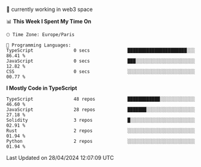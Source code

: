 🔭 currently working in web3 space

<!--START_SECTION:waka-->
📊 **This Week I Spent My Time On** 

```text
🕑︎ Time Zone: Europe/Paris

💬 Programming Languages: 
TypeScript               0 secs              ██████████████████████░░░   86.41 % 
JavaScript               0 secs              ███░░░░░░░░░░░░░░░░░░░░░░   12.82 % 
CSS                      0 secs              ░░░░░░░░░░░░░░░░░░░░░░░░░   00.77 % 
```

**I Mostly Code in TypeScript** 

```text
TypeScript               48 repos            ████████████░░░░░░░░░░░░░   46.60 % 
JavaScript               28 repos            ███████░░░░░░░░░░░░░░░░░░   27.18 % 
Solidity                 3 repos             █░░░░░░░░░░░░░░░░░░░░░░░░   02.91 % 
Rust                     2 repos             ░░░░░░░░░░░░░░░░░░░░░░░░░   01.94 % 
Python                   2 repos             ░░░░░░░░░░░░░░░░░░░░░░░░░   01.94 % 
```




 Last Updated on 28/04/2024 12:07:09 UTC
<!--END_SECTION:waka-->
